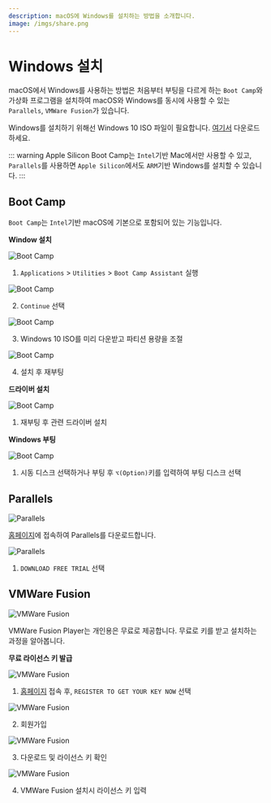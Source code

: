 ```yaml
---
description: macOS에 Windows를 설치하는 방법을 소개합니다.
image: /imgs/share.png
---
```


# Windows 설치

macOS에서 Windows를 사용하는 방법은 처음부터 부팅을 다르게 하는 `Boot Camp`와 가상화 프로그램을 설치하여 macOS와 Windows를 동시에 사용할 수 있는 `Parallels`, `VMWare Fusion`가 있습니다.

Windows를 설치하기 위해선 Windows 10 ISO 파일이 필요합니다. [여기서](https://www.microsoft.com/ko-kr/software-download/windows10ISO) 다운로드 하세요.

::: warning Apple Silicon
Boot Camp는 `Intel`기반 Mac에서만 사용할 수 있고, `Parallels`를 사용하면 `Apple Silicon`에서도 `ARM`기반 Windows를 설치할 수 있습니다.
:::

## Boot Camp <Badge text="무료"/>

`Boot Camp`는 `Intel`기반 macOS에 기본으로 포함되어 있는 기능입니다.

**Window 설치**

![Boot Camp](./imgs/windows/bootcamp-01.png)

1. `Applications` > `Utilities` > `Boot Camp Assistant` 실행

<div class="image-600 no-radius">

![Boot Camp](./imgs/windows/bootcamp-02.png)

</div>

2. `Continue` 선택

<div class="image-600 no-radius">

![Boot Camp](./imgs/windows/bootcamp-03.png)

</div>

3. Windows 10 ISO를 미리 다운받고 파티션 용량을 조절

<div class="image-600 no-radius">

![Boot Camp](./imgs/windows/bootcamp-04.png)

</div>

4. 설치 후 재부팅

**드라이버 설치**

<div class="image-450">

![Boot Camp](./imgs/windows/bootcamp-windows.png)

</div>

1. 재부팅 후 관련 드라이버 설치

**Windows 부팅**

<div class="image-600 no-radius">

![Boot Camp](./imgs/windows/bootcamp-05.png)

</div>

1. 시동 디스크 선택하거나 부팅 후 `⌥(Option)`키를 입력하여 부팅 디스크 선택

## Parallels <Badge text="유료"/>

<div class="image-300 no-radius">

![Parallels](./imgs/windows/parallels.png)

</div>

[홈페이지](https://www.parallels.com/)에 접속하여 Parallels를 다운로드합니다.

![Parallels](./imgs/windows/parallels-download.jpg)

1. `DOWNLOAD FREE TRIAL` 선택

## VMWare Fusion <Badge text="무료/유료"/>

<div class="image-600 no-radius">

![VMWare Fusion](./imgs/windows/vmware.jpg)

</div>

VMWare Fusion Player는 개인용은 무료로 제공합니다. 무료로 키를 받고 설치하는 과정을 알아봅니다.

**무료 라이선스 키 발급**

![VMWare Fusion](./imgs/windows/vmware-01.jpg)

1. [홈페이지](https://www.vmware.com/products/fusion.html) 접속 후, `REGISTER TO GET YOUR KEY NOW` 선택

![VMWare Fusion](./imgs/windows/vmware-02.jpg)

2. 회원가입

![VMWare Fusion](./imgs/windows/vmware-03.jpg)

3. 다운로드 및 라이선스 키 확인

<div class="image-600 no-radius">

![VMWare Fusion](./imgs/windows/vmware-04.png)

</div>

4. VMWare Fusion 설치시 라이선스 키 입력
